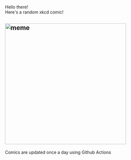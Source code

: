Hello there! <br>Here's a random xkcd comic!<br>
## <img src="https://imgs.xkcd.com/comics/efficiency.png" alt="meme" width="400"/><br>
Comics are updated once a day using Github Actions